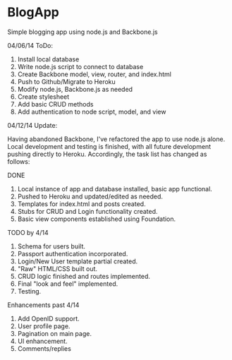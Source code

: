 BlogApp
=======

Simple blogging app using node.js and Backbone.js

04/06/14 ToDo:

1. Install local database
2. Write node.js script to connect to database
3. Create Backbone model, view, router, and index.html
4. Push to Github/Migrate to Heroku
5. Modify node.js, Backbone.js as needed
6. Create stylesheet
7. Add basic CRUD methods
8. Add authentication to node script, model, and view

04/12/14 Update:

Having abandoned Backbone, I've refactored the app to use node.js alone.
Local development and testing is finished, with all future development pushing directly to Heroku. Accordingly, the task list has changed as follows:

DONE
1. Local instance of app and database installed, basic app functional.
2. Pushed to Heroku and updated/edited as needed.
3. Templates for index.html and posts created.
4. Stubs for CRUD and Login functionality created.
5. Basic view components established using Foundation.

TODO by 4/14
1. Schema for users built.
2. Passport authentication incorporated.
3. Login/New User template partial created.
4. "Raw" HTML/CSS built out.
5. CRUD logic finished and routes implemented.
6. Final "look and feel" implemented.
7. Testing.

Enhancements past 4/14
1. Add OpenID support.
2. User profile page.
3. Pagination on main page.
4. UI enhancement.
5. Comments/replies


